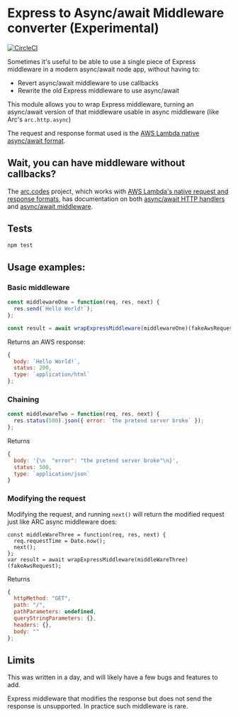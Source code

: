 # Express to Async/await Middleware converter (Experimental)

[![CircleCI](https://circleci.com/gh/mikemaccana/express-middleware-to-async.svg?style=svg)](https://circleci.com/gh/mikemaccana/express-middleware-to-async)

Sometimes it's useful to be able to use a single piece of Express middleware in a modern async/await node app, without having to:

 - Revert async/await middleware to use callbacks
 - Rewrite the old Express middleware to use async/await

This module allows you to wrap Express middleware, turning an async/await version of that middleware usable in async middleware (like Arc's `arc.http.async`)

The request and response format used is the [AWS Lambda native async/await format](https://docs.aws.amazon.com/lambda/latest/dg/nodejs-prog-model-handler.html).

## Wait, you can have middleware without callbacks?

The [arc.codes](https://arc.codes) project, which works with [AWS Lambda's native request and response formats](https://docs.aws.amazon.com/lambda/latest/dg/nodejs-prog-model-handler.html), has documentation on both [async/await HTTP handlers](https://arc.codes/primitives/http) and [async/await middleware](https://arc.codes/reference/functions/http/node/async). 

## Tests

```javascript
npm test
```

## Usage examples:

### Basic middleware

```javascript
const middlewareOne = function(req, res, next) {
  res.send(`Hello World!`);
};

const result = await wrapExpressMiddleware(middlewareOne)(fakeAwsRequest);
```

Returns an AWS response:

```javascript 
{
  body: `Hello World!`,
  status: 200,
  type: `application/html`
};
```

### Chaining

```javascript
const middlewareTwo = function(req, res, next) {
  res.status(500).json({ error: `the pretend server broke` });
};
```

Returns

```javascript
{
  body: '{\n  "error": "the pretend server broke"\n}',
  status: 500,
  type: `application/json`
}
```

### Modifying the request 

Modifying the request, and running `next()` will return the modified request just like ARC async middleware does:

```
const middleWareThree = function(req, res, next) {
  req.requestTime = Date.now();
  next();
};
var result = await wrapExpressMiddleware(middleWareThree)(fakeAwsRequest);
```

Returns 

```javascript
{
  httpMethod: "GET",
  path: "/",
  pathParameters: undefined,
  queryStringParameters: {},
  headers: {},
  body: ""
};
```

## Limits

This was written in a day, and will likely have a few bugs and features to add.

Express middleware that modifies the response but does not send the response is unsupported. In practice such middleware is rare.
